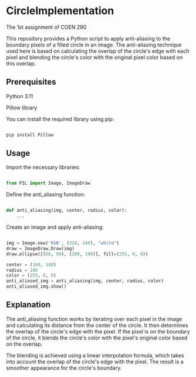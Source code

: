 # CircleImplementation
The 1st assignment of COEN 290


This repository provides a Python script to apply anti-aliasing to the boundary pixels of a filled circle in an image. The anti-aliasing technique used here is based on calculating the overlap of the circle's edge with each pixel and blending the circle's color with the original pixel color based on this overlap.

## Prerequisites
Python 3.11

Pillow library

You can install the required library using pip:

```bash

pip install Pillow
```

## Usage
Import the necessary libraries:
```python

from PIL import Image, ImageDraw
```

Define the anti_aliasing function:
```python

def anti_aliasing(img, center, radius, color):
    ...
```
Create an image and apply anti-aliasing:
```python

img = Image.new('RGB', (320, 240), "white")
draw = ImageDraw.Draw(img)
draw.ellipse([(60, 90), (260, 190)], fill=(255, 0, 0))

center = (160, 140)
radius = 100
color = (255, 0, 0)
anti_aliased_img = anti_aliasing(img, center, radius, color)
anti_aliased_img.show()
```
## Explanation
The anti_aliasing function works by iterating over each pixel in the image and calculating its distance from the center of the circle. It then determines the overlap of the circle's edge with the pixel. If the pixel is on the boundary of the circle, it blends the circle's color with the pixel's original color based on the overlap.

The blending is achieved using a linear interpolation formula, which takes into account the overlap of the circle's edge with the pixel. The result is a smoother appearance for the circle's boundary.



